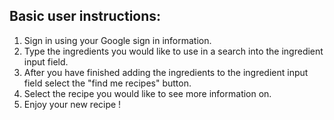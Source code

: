 ## Basic user instructions:
1. Sign in using your Google sign in information.
2. Type the ingredients you would like to use in a search into the ingredient input field.
3. After you have finished adding the ingredients to the ingredient input field select the "find me recipes" button.
4. Select the recipe you would like to see more information on. 
5. Enjoy your new recipe !